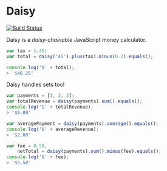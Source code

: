 # Daisy

[![Build Status](http://travis-ci.org/arecker/Daisy.svg?branch=master)](http://travis-ci.org/arecker/Daisy) 

Daisy is a *daisy-chainable* JavaScript money calculator.

```javascript
var tax = 1.45;
var total = daisy('45').plus(tax).minus(0.2).equals();

console.log('$' + total);
> '$46.25'
```

Daisy handles sets too!
```javascript
var payments = [1, 2, 3];
var totalRevenue = daisy(payments).sum().equals();
console.log('$' + totalRevenue);
> '$6.00'

var averagePayment = daisy(payments).average().equals();
console.log('$' + averageRevenue);
> '$2.00'

var fee = 0.50,
	netTotal = daisy(payments).sum().minus(fee).equals();
console.log('$' + fee);
> '$5.50'
```